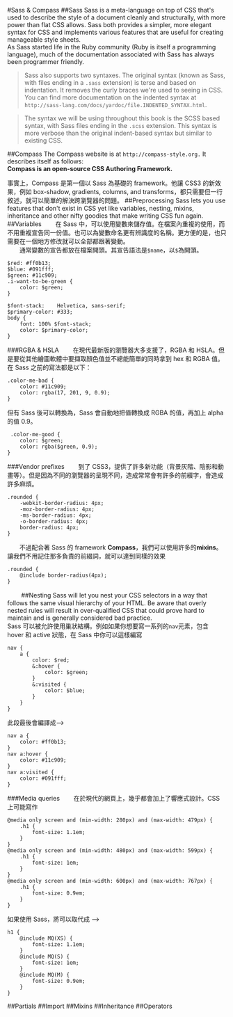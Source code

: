 #Sass & Compass
##Sass
Sass is a meta-language on top of CSS that's used to describe the style of a document cleanly and structurally, with more power than flat CSS allows. Sass both provides a simpler, more elegant syntax for CSS and implements various features that are useful for creating manageable style sheets.  
As Sass started life in the Ruby community (Ruby is itself a programming language), much of the documentation associated with Sass has always been programmer friendly.

>Sass also supports two syntaxes. The original syntax (known asSass, with files ending in a `.sass` extension) is terse and based onindentation. It removes the curly braces we're used to seeing inCSS. You can find more documentation on the indented syntax at`http://sass-lang.com/docs/yardoc/file.INDENTED_SYNTAX.html`.  
>The syntax we will be using throughout this book is the SCSSbased syntax, with Sass files ending in the `.scss` extension. Thissyntax is more verbose than the original indent-based syntax butsimilar to existing CSS.

##Compass
The Compass website is at `http://compass-style.org.` It describes itself as follows:      **Compass is an open-source CSS Authoring Framework.**

事實上，Compass 是第一個以 Sass 為基礎的 framework。他讓 CSS3 的新效果，例如 box-shadow, gradients, columns, and transforms，都只需要但一行敘述，就可以簡單的解決跨瀏覽器的問題。
##Preprocessing
Sass lets you use features that don't exist in CSS yet like variables, nesting, mixins, inheritance and other nifty goodies that make writing CSS fun again.
##Variables
　　在 Sass 中，可以使用變數來儲存值。在檔案內重複的使用，而不用重複宣告同一份值。也可以為變數命名更有辨識度的名稱。更方便的是，也只需要在一個地方修改就可以全部都跟著變動。  
　　通常變數的宣告都放在檔案開頭。其宣告語法是`$name`，以`$`為開頭。
	$red: #ff0b13;	$blue: #091fff;	$green: #11c909;
	.i-want-to-be-green {
		color: $green;
	}
	
	$font-stack:    Helvetica, sans-serif;
	$primary-color: #333;
	body {
	  	font: 100% $font-stack;
  		color: $primary-color;
	}
	
###RGBA & HSLA
　　在現代最新版的瀏覽器大多支援了，RGBA 和 HSLA。但是要從其他繪圖軟體中要擷取顏色值並不總能簡單的同時拿到 hex 和 RGBA 值。在 Sass 之前的寫法都是以下：

	.color-me-bad {		color: #11c909;		color: rgba(17, 201, 9, 0.9);	}
但有 Sass 後可以轉換為，Sass 會自動地把值轉換成 RGBA 的值，再加上 alpha 的值 0.9。

	 .color-me-good {		color: $green;		color: rgba($green, 0.9);	}
###Vendor prefixes
　　到了 CSS3，提供了許多新功能（背景灰階、陰影和動畫等）。但是因為不同的瀏覽器的呈現不同，造成常常會有許多的前綴字，會造成許多麻煩。  

	.rounded {		-webkit-border-radius: 4px;		-moz-border-radius: 4px;		-ms-border-radius: 4px;		-o-border-radius: 4px;		border-radius: 4px;	}
　　不過配合著 Sass 的 framework **Compass**，我們可以使用許多的**mixins**。讓我們不用記住那多負責的前綴詞，就可以達到同樣的效果

	.rounded {		@include border-radius(4px);	}
　　
##Nesting
Sass will let you nest your CSS selectors in a way that follows the same visual hierarchy of your HTML. Be aware that overly nested rules will result in over-qualified CSS that could prove hard to maintain and is generally considered bad practice.  
Sass 可以被允許使用巢狀結構。例如如果你想要寫一系列的`nav`元素，包含 hover 和 active 狀態，在 Sass 中你可以這樣編寫

	nav {		a {			color: $red;			&:hover {				color: $green;			}			&:visited {				color: $blue;			}		}	}
此段最後會編譯成-->

	nav a {		color: #ff0b13;	}	nav a:hover {		color: #11c909;	}	nav a:visited {		color: #091fff;	}
###Media queries
　　在於現代的網頁上，幾乎都會加上了響應式設計。CSS 上可能寫作  

	@media only screen and (min-width: 280px) and (max-width: 479px) {		.h1 {			font-size: 1.1em;		}	}	@media only screen and (min-width: 480px) and (max-width: 599px) {		.h1 {			font-size: 1em;		}	}	@media only screen and (min-width: 600px) and (max-width: 767px) {		.h1 {			font-size: 0.9em;		}	}
如果使用 Sass，將可以取代成
-->

	h1 {		@include MQ(XS) {			font-size: 1.1em;		}		@include MQ(S) {			font-size: 1em;		}		@include MQ(M) {			font-size: 0.9em;		}	}

##Partials
##Import
##Mixins
##Inheritance
##Operators